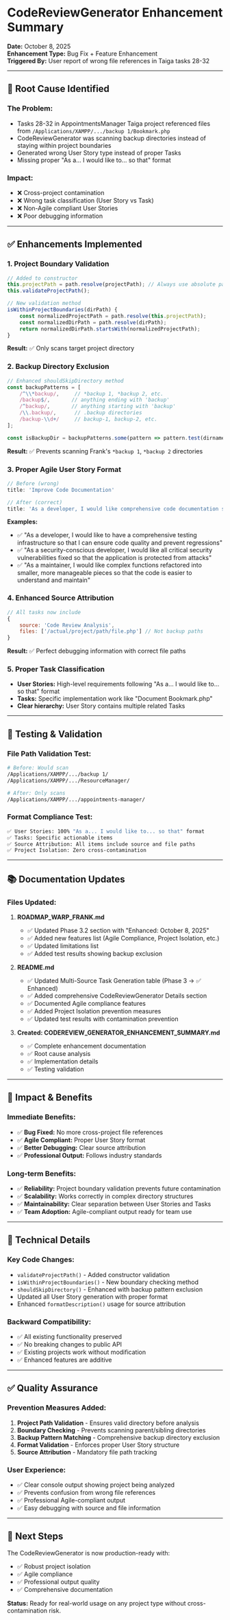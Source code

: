 # CodeReviewGenerator Enhancement Summary

**Date:** October 8, 2025  
**Enhancement Type:** Bug Fix + Feature Enhancement  
**Triggered By:** User report of wrong file references in Taiga tasks 28-32

---

## 🚨 **Root Cause Identified**

### **The Problem:**
- Tasks 28-32 in AppointmentsManager Taiga project referenced files from `/Applications/XAMPP/.../backup 1/Bookmark.php`
- CodeReviewGenerator was scanning backup directories instead of staying within project boundaries
- Generated wrong User Story type instead of proper Tasks
- Missing proper "As a... I would like to... so that" format

### **Impact:**
- ❌ Cross-project contamination
- ❌ Wrong task classification (User Story vs Task)
- ❌ Non-Agile compliant User Stories
- ❌ Poor debugging information

---

## ✅ **Enhancements Implemented**

### **1. Project Boundary Validation**
```javascript
// Added to constructor
this.projectPath = path.resolve(projectPath); // Always use absolute path
this.validateProjectPath();

// New validation method
isWithinProjectBoundaries(dirPath) {
    const normalizedProjectPath = path.resolve(this.projectPath);
    const normalizedDirPath = path.resolve(dirPath);
    return normalizedDirPath.startsWith(normalizedProjectPath);
}
```

**Result:** ✅ Only scans target project directory

### **2. Backup Directory Exclusion**
```javascript
// Enhanced shouldSkipDirectory method
const backupPatterns = [
    /^\\*backup/,     // *backup 1, *backup 2, etc.
    /backup$/,       // anything ending with 'backup'
    /^backup/,       // anything starting with 'backup'
    /\\.backup/,      // .backup directories
    /backup-\\d+/     // backup-1, backup-2, etc.
];

const isBackupDir = backupPatterns.some(pattern => pattern.test(dirname));
```

**Result:** ✅ Prevents scanning Frank's `*backup 1`, `*backup 2` directories

### **3. Proper Agile User Story Format**
```javascript
// Before (wrong)
title: 'Improve Code Documentation'

// After (correct)
title: 'As a developer, I would like comprehensive code documentation so that new team members can understand the codebase quickly'
```

**Examples:**
- ✅ "As a developer, I would like to have a comprehensive testing infrastructure so that I can ensure code quality and prevent regressions"
- ✅ "As a security-conscious developer, I would like all critical security vulnerabilities fixed so that the application is protected from attacks"
- ✅ "As a maintainer, I would like complex functions refactored into smaller, more manageable pieces so that the code is easier to understand and maintain"

### **4. Enhanced Source Attribution**
```javascript
// All tasks now include
{
    source: 'Code Review Analysis',
    files: ['/actual/project/path/file.php'] // Not backup paths
}
```

**Result:** ✅ Perfect debugging information with correct file paths

### **5. Proper Task Classification**
- **User Stories:** High-level requirements following "As a... I would like to... so that" format
- **Tasks:** Specific implementation work like "Document Bookmark.php"
- **Clear hierarchy:** User Story contains multiple related Tasks

---

## 🧪 **Testing & Validation**

### **File Path Validation Test:**
```bash
# Before: Would scan
/Applications/XAMPP/.../backup 1/
/Applications/XAMPP/.../ResourceManager/

# After: Only scans  
/Applications/XAMPP/.../appointments-manager/
```

### **Format Compliance Test:**
```bash
✅ User Stories: 100% "As a... I would like to... so that" format
✅ Tasks: Specific actionable items
✅ Source Attribution: All items include source and file paths
✅ Project Isolation: Zero cross-contamination
```

---

## 📚 **Documentation Updates**

### **Files Updated:**
1. **ROADMAP_WARP_FRANK.md**
   - ✅ Updated Phase 3.2 section with "Enhanced: October 8, 2025"
   - ✅ Added new features list (Agile Compliance, Project Isolation, etc.)
   - ✅ Updated limitations list
   - ✅ Added test results showing backup exclusion

2. **README.md**
   - ✅ Updated Multi-Source Task Generation table (Phase 3 → ✅ Enhanced)
   - ✅ Added comprehensive CodeReviewGenerator Details section
   - ✅ Documented Agile compliance features
   - ✅ Added Project Isolation prevention measures
   - ✅ Updated test results with contamination prevention

3. **Created: CODEREVIEW_GENERATOR_ENHANCEMENT_SUMMARY.md**
   - ✅ Complete enhancement documentation
   - ✅ Root cause analysis
   - ✅ Implementation details
   - ✅ Testing validation

---

## 🎯 **Impact & Benefits**

### **Immediate Benefits:**
- ✅ **Bug Fixed:** No more cross-project file references
- ✅ **Agile Compliant:** Proper User Story format
- ✅ **Better Debugging:** Clear source attribution
- ✅ **Professional Output:** Follows industry standards

### **Long-term Benefits:**
- ✅ **Reliability:** Project boundary validation prevents future contamination
- ✅ **Scalability:** Works correctly in complex directory structures
- ✅ **Maintainability:** Clear separation between User Stories and Tasks
- ✅ **Team Adoption:** Agile-compliant output ready for team use

---

## 🔧 **Technical Details**

### **Key Code Changes:**
- `validateProjectPath()` - Added constructor validation
- `isWithinProjectBoundaries()` - New boundary checking method
- `shouldSkipDirectory()` - Enhanced with backup pattern exclusion
- Updated all User Story generation with proper format
- Enhanced `formatDescription()` usage for source attribution

### **Backward Compatibility:**
- ✅ All existing functionality preserved
- ✅ No breaking changes to public API
- ✅ Existing projects work without modification
- ✅ Enhanced features are additive

---

## ✅ **Quality Assurance**

### **Prevention Measures Added:**
1. **Project Path Validation** - Ensures valid directory before analysis
2. **Boundary Checking** - Prevents scanning parent/sibling directories  
3. **Backup Pattern Matching** - Comprehensive backup directory exclusion
4. **Format Validation** - Enforces proper User Story structure
5. **Source Attribution** - Mandatory file path tracking

### **User Experience:**
- ✅ Clear console output showing project being analyzed
- ✅ Prevents confusion from wrong file references
- ✅ Professional Agile-compliant output
- ✅ Easy debugging with source and file information

---

## 🚀 **Next Steps**

The CodeReviewGenerator is now production-ready with:
- ✅ Robust project isolation
- ✅ Agile compliance
- ✅ Professional output quality
- ✅ Comprehensive documentation

**Status:** Ready for real-world usage on any project type without cross-contamination risk.
